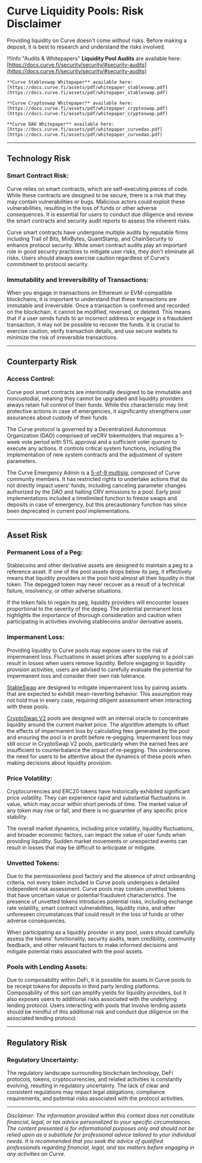 <h1>Curve Liquidity Pools: Risk Disclaimer</h1>


Providing liquidity on Curve doesn't come without risks. Before making a deposit, it is best to research and understand the risks involved.

!!!info "Audits & Whitepapers"
    **Liquidity Pool Audits** are available here:[https://docs.curve.fi/security/security/#security-audits](https://docs.curve.fi/security/security/#security-audits)

    **Curve Stableswap Whitepaper** available here: [https://docs.curve.fi/assets/pdf/whitepaper_stableswap.pdf](https://docs.curve.fi/assets/pdf/whitepaper_stableswap.pdf)

    **Curve Cryptoswap Whitepaper** available here: [https://docs.curve.fi/assets/pdf/whitepaper_cryptoswap.pdf](https://docs.curve.fi/assets/pdf/whitepaper_cryptoswap.pdf)

    **Curve DAO Whitepaper** available here: [https://docs.curve.fi/assets/pdf/whitepaper_curvedao.pdf](https://docs.curve.fi/assets/pdf/whitepaper_curvedao.pdf)

---

## **Technology Risk**


### Smart Contract Risk:

Curve relies on smart contracts, which are self-executing pieces of code. While these contracts are designed to be secure, there is a risk that they may contain vulnerabilities or bugs. Malicious actors could exploit these vulnerabilities, resulting in the loss of funds or other adverse consequences. It is essential for users to conduct due diligence and review the smart contracts and security audit reports to assess the inherent risks.

Curve smart contracts have undergone multiple audits by reputable firms including Trail of Bits, MixBytes, QuantStamp, and ChainSecurity to enhance protocol security. While smart contract audits play an important role in good security practices to mitigate user risks, they don't eliminate all risks. Users should always exercise caution regardless of Curve's commitment to protocol security.

### Immutability and Irreversibility of Transactions:

When you engage in transactions on Ethereum or EVM-compatible blockchains, it is important to understand that these transactions are immutable and irreversible. Once a transaction is confirmed and recorded on the blockchain, it cannot be modified, reversed, or deleted. This means that if a user sends funds to an incorrect address or engage in a fraudulent transaction, it may not be possible to recover the funds. It is crucial to exercise caution, verify transaction details, and use secure wallets to minimize the risk of irreversible transactions.


---


## **Counterparty Risk**

### Access Control:
Curve pool smart contracts are intentionally designed to be immutable and noncustodial, meaning they cannot be upgraded and liquidity providers always retain full control of their funds. While this characteristic may limit protective actions in case of emergencies, it significantly strengthens user assurances about custody of their funds.

The Curve protocol is governed by a Decentralized Autonomous Organization (DAO) comprised of veCRV tokenholders that requires a 1-week vote period with 51% approval and a sufficient voter quorum to execute any actions. It controls critical system functions, including the implementation of new system contracts and the adjustment of system parameters.

The Curve Emergency Admin is a [5-of-9 multisig](https://etherscan.io/address/0x467947EE34aF926cF1DCac093870f613C96B1E0c), composed of Curve community members. It has restricted rights to undertake actions that do not directly impact users' funds, including canceling parameter changes authorized by the DAO and halting CRV emissions to a pool. Early pool implementations included a timelimited function to freeze swaps and deposits in case of emergency, but this precautionary function has since been deprecated in current pool implementations.

---

## **Asset Risk**

### Permanent Loss of a Peg:

Stablecoins and other derivative assets are designed to maintain a peg to a reference asset. If one of the pool assets drops below its peg, it effectively means that liquidity providers in the pool hold almost all their liquidity in that token. The depegged token may never recover as a result of a technical failure, insolvency, or other adverse situations.

If the token fails to regain its peg, liquidity providers will encounter losses proportional to the severity of the depeg. The potential permanent loss highlights the importance of thorough consideration and caution when participating in activities involving stablecoins and/or derivative assets.

### Impermanent Loss:

Providing liquidity to Curve pools may expose users to the risk of impermanent loss. Fluctuations in asset prices after supplying to a pool can result in losses when users remove liquidity. Before engaging in liquidity provision activities, users are advised to carefully evaluate the potential for impermanent loss and consider their own risk tolerance.

[StableSwap](https://docs.curve.fi/stableswap-exchange/overview/) are designed to mitigate impermanent loss by pairing assets that are expected to exhibit mean-reverting behavior. This assumption may not hold true in every case, requiring diligent assessment when interacting with these pools.

[CryptoSwap V2](https://docs.curve.fi/stableswap-exchange/overview/) pools are designed with an internal oracle to concentrate liquidity around the current market price. The algorithm attempts to offset the effects of impermanent loss by calculating fees generated by the pool and ensuring the pool is in profit before re-pegging. Impermanent loss may still occur in CryptoSwap V2 pools, particularly when the earned fees are insufficient to counterbalance the impact of re-pegging. This underscores the need for users to be attentive about the dynamics of these pools when making decisions about liquidity provision.

### Price Volatility:

Cryptocurrencies and ERC20 tokens have historically exhibited significant price volatility. They can experience rapid and substantial fluctuations in value, which may occur within short periods of time. The market value of any token may rise or fall, and there is no guarantee of any specific price stability.

The overall market dynamics, including price volatility, liquidity fluctuations, and broader economic factors, can impact the value of user funds when providing liquidity. Sudden market movements or unexpected events can result in losses that may be difficult to anticipate or mitigate.

### Unvetted Tokens:

Due to the permissionless pool factory and the absence of strict onboarding criteria, not every token included in Curve pools undergoes a detailed independent risk assessment. Curve pools may contain unvetted tokens that have uncertain value or potential fraudulent characteristics. The presence of unvetted tokens introduces potential risks, including exchange rate volatility, smart contract vulnerabilities, liquidity risks, and other unforeseen circumstances that could result in the loss of funds or other adverse consequences.

When participating as a liquidity provider in any pool, users should carefully assess the tokens' functionality, security audits, team credibility, community feedback, and other relevant factors to make informed decisions and mitigate potential risks associated with the pool assets.

### Pools with Lending Assets:

Due to composability within DeFi, it is possible for assets in Curve pools to be receipt tokens for deposits in third party lending platforms. Composability of this sort can amplify yields for liquidity providers, but it also exposes users to additional risks associated with the underlying lending protocol. Users interacting with pools that involve lending assets should be mindful of this additional risk and conduct due diligence on the associated lending protocol.

---


## **Regulatory Risk**

### Regulatory Uncertainty:
The regulatory landscape surrounding blockchain technology, DeFi protocols, tokens, cryptocurrencies, and related activities is constantly evolving, resulting in regulatory uncertainty. The lack of clear and consistent regulations may impact legal obligations, compliance requirements, and potential risks associated with the protocol activities.

---

*Disclaimer: The information provided within this context does not constitute financial, legal, or tax advice personalized to your specific circumstances. The content presented is for informational purposes only and should not be relied upon as a substitute for professional advice tailored to your individual needs. It is recommended that you seek the advice of qualified professionals regarding financial, legal, and tax matters before engaging in any activities on Curve.*